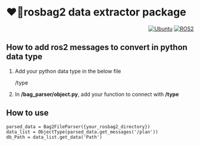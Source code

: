 # ❤️‍🔥rosbag2 data extractor package
<div align="right">

  <a href="">![Ubuntu](https://img.shields.io/badge/Ubuntu-22.04-green)</a>
  <a href="">![ROS2](https://img.shields.io/badge/ROS2-humble-blue)</a>

</div>

## How to add ros2 messages to convert in python data type
1. Add your python data type in the below file

    /type

2. In **/bag_parser/object.py**, add your function to connect with **/type**


## How to use

    parsed_data = Bag2FileParser({your_rosbag2_directory})
    data_list = ObjectType(parsed_data.get_messages('/plan'))
    db_Path = data_list.get_data('Path')

